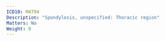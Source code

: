 ```yaml
---
ICD10: M4794
Description: "Spondylosis, unspecified: Thoracic region"
Matters: No
Weight: 0
---
```


